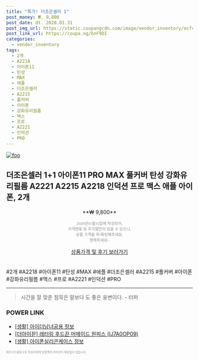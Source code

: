 ```yaml
--- 
title: "특가! 더조은셀러 1" 
post_money: ₩. 9,800 
post_date: dt. 2020.01.31 
post_img_url: https://static.coupangcdn.com/image/vendor_inventory/ecfc/dfd6a18d796479e33017c9176828ea974d3aa2e1b6b725cda2a47f00addf.jpg 
post_link_url: https://coupa.ng/bnF9DI 
categories: 
  - vendor_inventory 
tags: 
  - 2개 
  - A2218 
  - 아이폰11 
  - 탄성 
  - MAX 
  - 애플 
  - 더조은셀러 
  - A2215 
  - 풀커버 
  - 아이폰 
  - 강화유리필름 
  - 맥스 
  - 프로 
  - A2221 
  - 인덕션 
  - PRO 
--- 
```

[![foo](https://static.coupangcdn.com/image/vendor_inventory/ecfc/dfd6a18d796479e33017c9176828ea974d3aa2e1b6b725cda2a47f00addf.jpg)](https://coupa.ng/bnF9DI) 

## 더조은셀러 1+1 아이폰11 PRO MAX 풀커버 탄성 강화유리필름 A2221 A2215 A2218 인덕션 프로 맥스 애플 아이폰, 2개 
<p style="text-align: center;">**₩ 9,800**</p> 
<p style="text-align: center;"><span style="color: #898c8f; font-family: Georgia,Times,serif; font-size: 0.75em;">2020년01월31일에 작성되어, <br>가격변동 및 추가할인이 있을 수 있으니,<br> 상품 가격을 꼭!확인해주세요.<br>행복하세요~</span> 
</p>	 
<div markdown="0" style="text-align: center;"><a href="https://coupa.ng/bnF9DI" class="btn btn--success">상품가격 및 후기 보러가기</a></div> 
<br><br> 
  #2개 #A2218 #아이폰11 #탄성 #MAX #애플 #더조은셀러 #A2215 #풀커버 #아이폰 #강화유리필름 #맥스 #프로 #A2221 #인덕션 #PRO 
<hr> 

> 시간을 잘 맞춘 침묵은 말보다 도 좋은 웅변이다. - 터퍼 


### POWER LINK

* <a href="https://blog.naver.com/fasyy4321/221763683349" target="_blank"> [생활] 아이더남녀공용 정보 </a>
* <a href="https://blog.naver.com/santokki14/221778060044" target="_blank">[더아이잗] 레터링 후드끈 머메이드 원피스 (IJ7A0OP09)</a>
* <a href="https://blog.naver.com/sakai111/221767933412" target="_blank"> [생활] 아이폰실리콘케이스 정보 </a>

<span style="color: #898c8f; font-family: Georgia,Times,serif; font-size: 0.55em;">파트너스활동으로 작성자에게 일정액의 커미션이 제공될수 있습니다.</span> 

